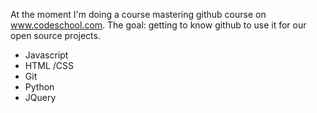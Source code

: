 At the moment I'm doing a course mastering github course on www.codeschool.com. The
goal: getting to know github to use it for our open source projects. 

* Javascript
* HTML /CSS
* Git
* Python
* JQuery
